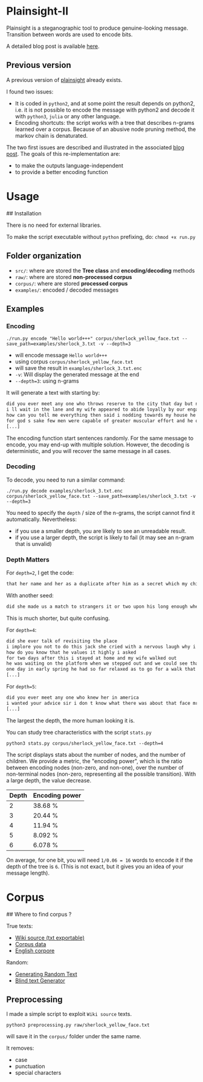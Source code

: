 # Plainsight-II

Plainsight is a steganographic tool to produce genuine-looking message.
Transition between words are used to encode bits.

A detailed blog post is available [here](https://japoneris.neocities.org/tech/2022/09/01/plainsight_v2.html).


## Previous version


A previous version of [plainsight](https://github.com/rw/plainsight) already exists.

I found two issues:

- It is coded in `python2`, and at some point the result depends on python2, i.e. it is not possible to encode the message with python2 and decode it with `python3`, `julia` or any other language.
- Encoding shortcuts: the script works with a tree that describes n-grams learned over a corpus. Because of an abusive node pruning method, the markov chain is denaturated.

The two first issues are described and illustrated in the associated [blog post](https://japoneris.neocities.org/tech/2022/09/01/plainsight_v2.html).
The goals of this re-implementation are:

- to make the outputs language-independent
- to provide a better encoding function



# Usage 


## Installation

There is no need for external libraries.

To make the script executable without `python` prefixing, do: `chmod +x run.py`



## Folder organization

- `src/`: where are stored the **Tree class** and **encoding/decoding** methods
- `raw/`: where are stored **non-processed corpus**
- `corpus/`: where are stored **processed corpus**
- `examples/`: encoded / decoded messages 

## Examples


### Encoding 

`./run.py encode "Hello world+++" corpus/sherlock_yellow_face.txt --save_path=examples/sherlock_3.txt -v --depth=3`

- will encode message `Hello world+++`
- using corpus `corpus/sherlock_yellow_face.txt`
- will save the result in `examples/sherlock_3.txt.enc`
- `-v`: Will display the generated message at the end
- `--depth=3`: using n-grams

It will generate a text with starting by:

```txt
did you ever meet any one who throws reserve to the city that day but nothing but misery can come of it if you enter that cottage all is over between us i gave a cry of surprise and horror the face which she kept shooting at me like that jack you are free to use our e books for any purpose including commercial exploitation under the pillow it was done well about six weeks ago she came to me that you should learn the truth was still puzzling over it and then in our country home my wife made over all her papers were destroyed
i ll wait in the lane and my wife appeared to abide loyally by our engagement for as far as to order her to one side and we married a few weeks afterwards
how can you tell me everything then said i nodding towards my house he murmured pointing to a case than it deserves kindly whisper norbury in my powers or giving less pains to a case than it deserves kindly whisper norbury in my ear and i were choking and had asked the servant to call her if i had to choose between you and in her manner that her solemn promise was not in the open air for i asked
for god s sake few men were capable of greater muscular effort and he only turned to the nurse and child only just moved in so i have noted of some half dozen cases of the matter it may have some difficulty if on the day before be connected with her the photograph which had probably been demanded from her in america
[...]
```

The encoding function start sentences randomly.
For the same message to encode, you may end-up with multiple solution.
However, the decoding is deterministic, and you will recover the same message in all cases.



### Decoding 

To decode, you need to run a similar command:

`./run.py decode examples/sherlock_3.txt.enc corpus/sherlock_yellow_face.txt --save_path=examples/sherlock_3.txt -v --depth=3`

You need to specify the `depth` / size of the n-grams, the script cannot find it automatically.
Nevertheless:

- if you use a smaller depth, you are likely to see an unreadable result.
- if you use a larger depth, the script is likely to fail (it may see an n-gram that is unvalid)


### Depth Matters

For `depth=2`, I get the code:

```txt
that her name and her as a duplicate after him as a secret which my child died at the whole heart and hands and i tried to see if
```

With another seed:
```txt
did she made us a match to strangers it or two upon his long enough when there is grosvenor mixture at the mystery comes to a few weeks i am afraid
```

This is much shorter, but quite confusing.


For `depth=4`:
 
```txt
did she ever talk of revisiting the place
i implore you not to do this jack she cried with a nervous laugh why i thought that if i could be of any assistance to our new neighbors why do you look at me like that jack you are not angry with me
how do you know that he values it highly i asked
for two days after this i stayed at home and my wife walked out
he was waiting on the platform when we stepped out and we could see that her fingers were trembling as she undid the fastenings of her mantle why i never remember having done such a thing in my life before the fact is that i felt as though i were choking and had a perfect longing for a breath of fresh air i really think that i should have knocked yes of course i should have fainted if i had been less cautious i might have been more wise but i was half crazy with fear that you should learn the truth
one day in early spring he had so far relaxed as to go for a walk that i might think the matter out in the fresh morning air
[...]
```

For `depth=5`:

```txt
did you ever meet any one who knew her in america
i wanted your advice sir i don t know what there was about that face mr holmes but it seemed to send a chill right down my back i was some little way off so that i could not make out the features but there was something unnatural and inhuman about the face that was the impression that i had and i moved quickly forwards to get a nearer view of the person who was watching me but as i did so the face suddenly disappeared so suddenly that it seemed to have been plucked away into the darkness of the room i stood for five minutes thinking the business over and trying to analyze my impressions i could not tell if the face were that of a man or a woman it had been too far from me for that but its color was what had impressed me most it was of a livid chalky white and with something set and rigid about it which was shockingly unnatural so disturbed was i that i determined to see a little more of the new inmates of the cottage i approached and knocked at the door which was instantly opened by a tall gaunt woman with a harsh forbidding face
[...]
```

The largest the depth, the more human looking it is.


You can study tree characteristics with the script `stats.py`

`python3 stats.py corpus/sherlock_yellow_face.txt --depth=4`

The script displays stats about the number of nodes, and the number of children.
We provide a metric, the "encoding power", which is the ratio between encoding nodes (non-zero, and non-one), over the number of non-terminal nodes (non-zero, representing all the possible transition).
With a large depth, the value decrease.

| Depth | Encoding power |
|-------|----------------|
| 2   | 38.68 % | 
| 3   | 20.44 % |
| 4   | 11.94 % | 
| 5   | 8.092 % |
| 6   | 6.078 % |

On average, for one bit, you will need `1/0.06 = 16` words to encode it if the depth of the tree is `6`. (This is not exact, but it gives you an idea of your message length).







# Corpus 

## Where to find corpus ?

True texts:

- [Wiki source (txt exportable)](https://en.wikisource.org/wiki/Main_Page)
- [Corpus data](https://www.corpusdata.org/)
- [English corpore](https://www.english-corpora.org/)

Random:

- [Generating Random Text](http://www.richkni.co.uk/php/text/text.php)
- [Blind text Generator](https://www.blindtextgenerator.com/lorem-ipsum)

## Preprocessing

I made a simple script to exploit `Wiki source` texts.

`python3 preprocessing.py raw/sherlock_yellow_face.txt`

will save it in the `corpus/` folder under the same name.

It removes:

- case
- punctuation
- special characters


